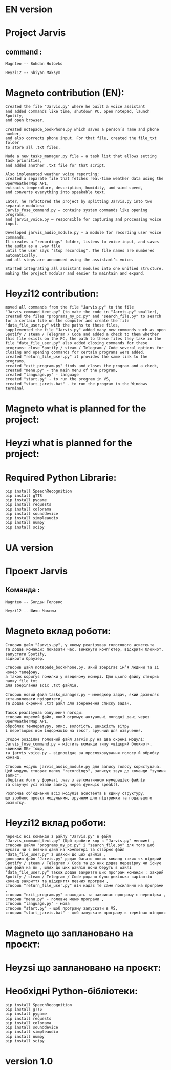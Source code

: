 # EN version 
# Project Jarvis

## command :
    
    Magnteo -- Bohdan Holovko 

    Heyzi12 -- Shiyan Maksym

# Magneto contribution (EN):
    Created the file "Jarvis.py" where he built a voice assistant
    and added commands like time, shutdown PC, open notepad, launch Spotify,
    and open browser.

    Created notepade_bookPhone.py which saves a person’s name and phone number,
    and also corrects phone input. For that file, created the file_txt folder
    to store all .txt files.

    Made a new tasks_manager.py file — a task list that allows setting task priorities,
    and added another .txt file for that script.

    Also implemented weather voice reporting:
    created a separate file that fetches real-time weather data using the OpenWeatherMap API,
    extracts temperature, description, humidity, and wind speed,
    and converts everything into speakable text.

    Later, he refactored the project by splitting Jarvis.py into two separate modules:
    Jarvis_fose_command.py — contains system commands like opening programs,
    and jarvis_voice.py — responsible for capturing and processing voice input.

    Developed jarvis_audio_module.py — a module for recording user voice commands.
    It creates a "recordings" folder, listens to voice input, and saves the audio as a .wav file
    until the user says "stop recording". The file names are numbered automatically,
    and all steps are announced using the assistant’s voice.

    Started integrating all assistant modules into one unified structure,
    making the project modular and easier to maintain and expand.

# Heyzi12 contribution:
    moved all commands from the file "Jarvis.py" to the file "Jarvis_command_text.py" (to make the code in "Jarvis.py" smaller),
    created the files "programs_my_pc.py" and "search_file.py" to search for a certain file on the computer and create the file "data_file_user.py" with the paths to these files,
    supplemented the file "Jarvis.py" added many new commands such as open Spotify / steam / Telegram / Code and added a check to them whether this file exists on the PC, the path to these files they take in the file "data_file_user.py" also added closing commands for these programs: close Spotify / steam / Telegram / Code several options for closing and opening commands for certain programs were added,
    created "return_file_user.py" it provides the same link to the programs, 
    created "exit_program.py" finds and closes the program and a check,
    created "menu.py" - the main menu of the program,
    created "language.py" - language
    created "start.py" - to run the program in VS,
    created "start_jarvis.bat" - to run the program in the Windows terminal
# Magneto what is planned for the project:

# Heyzi what is planned for the project:

# Required Python Librarie:
    pip install SpeechRecognition
    pip install gTTS
    pip install pygame
    pip install requests
    pip install colorama
    pip install sounddevice
    pip install simpleaudio
    pip install numpy
    pip install scipy

# UA version
# Проект Jarvis

## Команда :

    Magnteo -- Богдан Головко 
    
    Heyzi12 -- Шиян Максим

# Magneto вклад роботи:
    Створив файл "Jarvis.py", у якому реалізував голосового асистента
    та додав команди: показати час, вимкнути комп’ютер, відкрити блокнот, запустити Spotify,
    відкрити браузер.

    Створив файл notepade_bookPhone.py, який зберігає ім’я людини та її номер телефону,
    а також коригує помилки у введеному номері. Для цього файлу створив папку file_txt
    для зберігання всіх .txt файлів.

    Створив новий файл tasks_manager.py — менеджер задач, який дозволяє встановлювати пріоритети,
    та додав окремий .txt файл для збереження списку задач.

    Також реалізував озвучення погоди:
    створив окремий файл, який отримує актуальні погодні дані через OpenWeatherMap API,
    обробляє температуру, опис, вологість, швидкість вітру
    і перетворює всю інформацію на текст, зручний для озвучення.

    Згодом розділив головний файл Jarvis.py на два окремі модулі:
    Jarvis_fose_command.py — містить команди типу «відкрий блокнот», «вимкни ПК» тощо,
    та jarvis_voice.py — відповідає за прослуховування голосу й обробку команд.

    Створив модуль jarvis_audio_module.py для запису голосу користувача.
    Цей модуль створює папку "recordings", записує звук до команди "зупини запис",
    зберігає його у форматі .wav з автоматичною нумерацією файлів
    та озвучує усі етапи запису через функцію speak().

    Розпочав об’єднання всіх модулів асистента в єдину структуру,
    що зробило проєкт модульним, зручним для підтримки та подальшого розвитку.

# Heyzi12 вклад роботи:
    переніс всі команди з файлу "Jarvis.py" в файл  "Jarvis_command_text.py" (Щоб зробити код в "Jarvis.py" меншим) ,
    створив файлм "programs_my_pc.py" і "search_file.py" для того щоб шукати чи є певний файл на компютері та створює файл "data_file_user.py" з шляхои до цих файлів , 
    доповнив файл "Jarvis.py" додав багато нових команд таких як відкрий Spotify / steam / Telegram / Code та до них додав перевірку чи їснує цей файл на пк , шлях до цих файлів вони беруть в файлі "data_file_user.py" також додав закриття цих програм команди : закрий Spotify / steam / Telegram / Code додано було декілька варіантів команд закриття та відкриття пeвних програм , 
    створив "return_file_user.py" він надає те саме посилання на програми , 
    створив "exit_program.py" знаходить та закриває програму є перевірка ,
    створив "menu.py" - головне меню програми ,
    створив "language.py" - мова
    створив "start.py" - щоб програму запускати в VS,
    створив "start_jarvis.bat" - щоб запускати програму в термінал віндовс
# Magneto що заплановано на проєкт:

# Heyzsi що заплановано на проєкт:

# Необхідні Python-бібліотеки:
    pip install SpeechRecognition
    pip install gTTS
    pip install pygame
    pip install requests
    pip install colorama
    pip install sounddevice
    pip install simpleaudio
    pip install numpy
    pip install scipy

# version 1.0